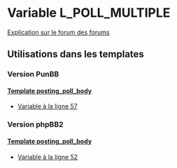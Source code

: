 # Variable L_POLL_MULTIPLE
[Explication sur le forum des forums](http://forum.forumactif.com/t294113-listing-des-variables#L_POLL_MULTIPLE)

## Utilisations dans les templates

### Version PunBB

#### [Template posting_poll_body](punbb/posting_poll_body.md)
* [Variable à la ligne 57](../punbb/posting_poll_body.tpl#L57)

### Version phpBB2

#### [Template posting_poll_body](subsilver/posting_poll_body.md)
* [Variable à la ligne 52](../subsilver/posting_poll_body.tpl#L52)